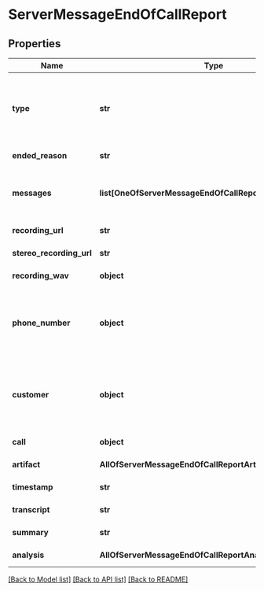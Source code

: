 # ServerMessageEndOfCallReport

## Properties
Name | Type | Description | Notes
------------ | ------------- | ------------- | -------------
**type** | **str** | This is the type of the message. \&quot;end-of-call-report\&quot; is sent when the call ends and post-processing is complete. | 
**ended_reason** | **str** | This is the reason the call ended. | 
**messages** | **list[OneOfServerMessageEndOfCallReportMessagesItems]** | These are the message history of the call. The format is not OpenAI format but a custom VAPI format. | [optional] 
**recording_url** | **str** | This is the URL of the call recording. | [optional] 
**stereo_recording_url** | **str** | This is the URL of the stereo call recording. | [optional] 
**recording_wav** | **object** | This is the WAV buffer of the call recording. | [optional] 
**phone_number** | **object** | The phone number associated with the call. This either directly matches &#x60;call.phoneNumber&#x60; or is expanded from &#x60;call.phoneNumberId&#x60;. | [optional] 
**customer** | **object** | The customer associated with the call. This either directly matches &#x60;call.customer&#x60; or is expanded from &#x60;call.customerId&#x60;. | 
**call** | **object** | This is the main &#x60;call&#x60; object of the call. | 
**artifact** | **AllOfServerMessageEndOfCallReportArtifact** | These are the artifacts from the call. | [optional] 
**timestamp** | **str** | This is the timestamp of the message. | [optional] 
**transcript** | **str** | This is the transcript of the call. | 
**summary** | **str** | This is the summary of the call. | 
**analysis** | **AllOfServerMessageEndOfCallReportAnalysis** | This is the analysis of the call. | 

[[Back to Model list]](../README.md#documentation-for-models) [[Back to API list]](../README.md#documentation-for-api-endpoints) [[Back to README]](../README.md)

